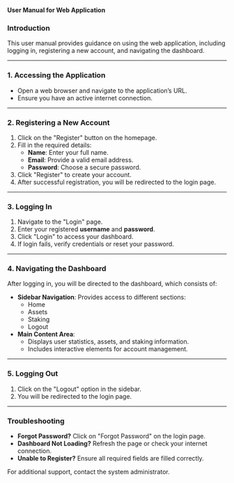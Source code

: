 **User Manual for Web Application**

### Introduction
This user manual provides guidance on using the web application, including logging in, registering a new account, and navigating the dashboard.

---

### 1. Accessing the Application
- Open a web browser and navigate to the application’s URL.
- Ensure you have an active internet connection.

---

### 2. Registering a New Account
1. Click on the "Register" button on the homepage.
2. Fill in the required details:
   - **Name**: Enter your full name.
   - **Email**: Provide a valid email address.
   - **Password**: Choose a secure password.
3. Click "Register" to create your account.
4. After successful registration, you will be redirected to the login page.

---

### 3. Logging In
1. Navigate to the "Login" page.
2. Enter your registered **username** and **password**.
3. Click "Login" to access your dashboard.
4. If login fails, verify credentials or reset your password.

---

### 4. Navigating the Dashboard
After logging in, you will be directed to the dashboard, which consists of:
- **Sidebar Navigation**: Provides access to different sections:
  - Home
  - Assets
  - Staking
  - Logout
- **Main Content Area**:
  - Displays user statistics, assets, and staking information.
  - Includes interactive elements for account management.

---

### 5. Logging Out
1. Click on the "Logout" option in the sidebar.
2. You will be redirected to the login page.

---

### Troubleshooting
- **Forgot Password?** Click on "Forgot Password" on the login page.
- **Dashboard Not Loading?** Refresh the page or check your internet connection.
- **Unable to Register?** Ensure all required fields are filled correctly.

For additional support, contact the system administrator.

